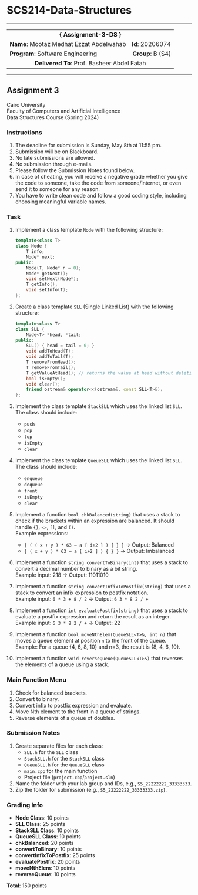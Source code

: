 # SCS214-Data-Structures
---

<div align="center">
  <table width="100%">
    <tr>
      <td colspan="2" align="center"><strong>{ Assignment-3-DS }</strong></td>
    </tr>
    <tr>
      <td align="left"><strong>Name</strong>: Mootaz Medhat Ezzat Abdelwahab</td>
      <td align="right"><strong>Id</strong>: 20206074</td>
    </tr>
    <tr>
      <td align="left"><strong>Program</strong>: Software Engineering</td>
      <td align="right"><strong>Group</strong>: B (S4)</td>
    </tr>
    <tr>
      <td colspan="2" align="center"><strong>Delivered To</strong>: Prof. Basheer Abdel Fatah</td>
    </tr>
  </table>
</div>

---

## Assignment 3

Cairo University  
Faculty of Computers and Artificial Intelligence  
Data Structures Course (Spring 2024) 

### Instructions

1. The deadline for submission is Sunday, May 8th at 11:55 pm.
2. Submission will be on Blackboard.
3. No late submissions are allowed.
4. No submission through e-mails.
5. Please follow the Submission Notes found below.
6. In case of cheating, you will receive a negative grade whether you give the code to someone, take the code from someone/internet, or even send it to someone for any reason.
7. You have to write clean code and follow a good coding style, including choosing meaningful variable names.

### Task

1. Implement a class template `Node` with the following structure:
   ```cpp
   template<class T>
   class Node {
       T info;
       Node* next;
   public:
       Node(T, Node* n = 0);
       Node* getNext();
       void setNext(Node*);
       T getInfo();
       void setInfo(T);
   };
   ```

2. Create a class template `SLL` (Single Linked List) with the following structure:
   ```cpp
   template<class T>
   class SLL {
       Node<T> *head, *tail;
   public:
       SLL() { head = tail = 0; }
       void addToHead(T);
       void addToTail(T);
       T removeFromHead();
       T removeFromTail();
       T getValueAtHead(); // returns the value at head without deleting it
       bool isEmpty();
       void clear();
       friend ostream& operator<<(ostream&, const SLL<T>&);
   };
   ```

3. Implement the class template `StackSLL` which uses the linked list `SLL`. The class should include:
   - `push`
   - `pop`
   - `top`
   - `isEmpty`
   - `clear`

4. Implement the class template `QueueSLL` which uses the linked list `SLL`. The class should include:
   - `enqueue`
   - `dequeue`
   - `front`
   - `isEmpty`
   - `clear`

5. Implement a function `bool chkBalanced(string)` that uses a stack to check if the brackets within an expression are balanced. It should handle `{}`, `<>`, `[]`, and `()`.  
   Example expressions:
   - `{ ( ( x + y ) * 63 – a [ i+2 ] ) { } }` -> Output: Balanced
   - `{ ( x + y ) * 63 – a [ i+2 ] ) { } }` -> Output: Imbalanced

6. Implement a function `string convertToBinary(int)` that uses a stack to convert a decimal number to binary as a bit string.  
   Example input: 218 -> Output: 11011010

7. Implement a function `string convertInfixToPostfix(string)` that uses a stack to convert an infix expression to postfix notation.  
   Example input: `6 * 3 + 8 / 2` -> Output: `6 3 * 8 2 / +`

8. Implement a function `int evaluatePostfix(string)` that uses a stack to evaluate a postfix expression and return the result as an integer.  
   Example input: `6 3 * 8 2 / +` -> Output: 22

9. Implement a function `bool moveNthElem(QueueSLL<T>&, int n)` that moves a queue element at position `n` to the front of the queue.  
   Example: For a queue {4, 6, 8, 10} and n=3, the result is {8, 4, 6, 10}.

10. Implement a function `void reverseQueue(QueueSLL<T>&)` that reverses the elements of a queue using a stack.

### Main Function Menu

1. Check for balanced brackets.
2. Convert to binary.
3. Convert infix to postfix expression and evaluate.
4. Move Nth element to the front in a queue of strings.
5. Reverse elements of a queue of doubles.

### Submission Notes

1. Create separate files for each class:
   - `SLL.h` for the `SLL` class
   - `StackSLL.h` for the `StackSLL` class
   - `QueueSLL.h` for the `QueueSLL` class
   - `main.cpp` for the main function
   - Project file (`project.cbp`/`project.sln`)
2. Name the folder with your lab group and IDs, e.g., `S5_22222222_33333333`.
3. Zip the folder for submission (e.g., `S5_22222222_33333333.zip`).

### Grading Info

- **Node Class**: 10 points
- **SLL Class**: 25 points
- **StackSLL Class**: 10 points
- **QueueSLL Class**: 10 points
- **chkBalanced**: 20 points
- **convertToBinary**: 10 points
- **convertInfixToPostfix**: 25 points
- **evaluatePostfix**: 20 points
- **moveNthElem**: 10 points
- **reverseQueue**: 10 points

**Total**: 150 points
